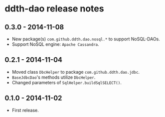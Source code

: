 ddth-dao release notes
======================

0.3.0 - 2014-11-08
------------------
- New package(s) `com.github.ddth.dao.nosql.*` to support NoSQL-DAOs.
- Support NoSQL engine: `Apache Cassandra`.


0.2.1 - 2014-11-04
------------------
- Moved class `DbcHelper` to package `com.github.ddth.dao.jdbc`.
- `BaseJdbcDao`'s methods utilize `DbcHelper`.
- Changed parameters of `SqlHelper.buildSqlSELECT()`.


0.1.0 - 2014-11-02
------------------
- First release.
